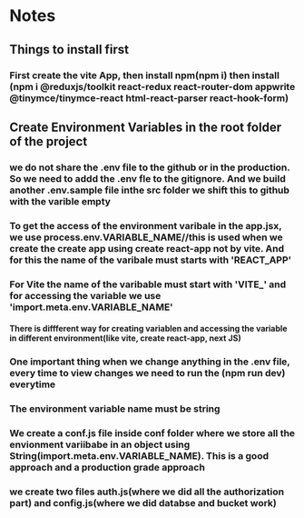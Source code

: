 # Notes

## Things to install first

### First create the vite App, then install npm(npm i) then install (npm i @reduxjs/toolkit react-redux react-router-dom appwrite @tinymce/tinymce-react html-react-parser react-hook-form)

## Create Environment Variables in the root folder of the project

### we do not share the .env file to the github or in the production. So we need to addd the .env fle to the gitignore. And we build another .env.sample file inthe src folder we shift this to github with the varible empty

### To get the access of the environment varibale in the app.jsx, we use process.env.VARIABLE_NAME//this is used when we create the create app using create react-app not by vite. And for this the name of the varibale must starts with 'REACT_APP'

### For Vite the name of the varibable must start with 'VITE_' and for accessing the variable we use 'import.meta.env.VARIABLE_NAME'

#### There is diffferent way for creating variablen and accessing the variable in different environment(like vite, create react-app, next JS)

### One important thing when we change anything in the .env file, every time to view changes we need to run the (npm run dev) everytime

### The environment variable name must be string

### We create a conf.js file inside conf folder where we store all the envionment variibabe in an object using String(import.meta.env.VARIABLE_NAME). This is a good approach and a production grade approach

### we create two files auth.js(where we did all the authorization part) and config.js(where we did databse and bucket work)
